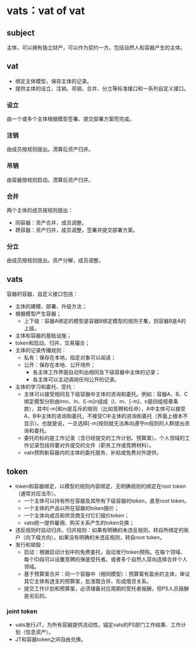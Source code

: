 # vats：vat of vat

## subject

主体，可以拥有独立财产，可以作为契约一方。包括自然人和容器产生的主体。

## vat

- 绑定主体模型，保存主体的记录。
- 提供主体的设立、注销、吊销、合并、分立等标准接口和一系列自定义接口。

### 设立

由一个或多个主体根据模型签署、提交部署方案而完成。

### 注销

由成员按规则提出。清算后资产归并。

### 吊销

由容器按规则启动。清算后资产归并。

### 合并

两个主体的成员按规则提出：

- 同容器：资产合并，成员调整。
- 跨容器：资产归并，成员调整，签署并提交部署方案。

### 分立

由成员按规则提出。资产分解，成员调整。

## vats

容器的容器，自定义接口包括：

- 主体的建模、部署、升级方法；
- 根据模型产生容器；
  - 上下级：容器A绑定的模型是容器B绑定模型的规则子集，则容器B是A的上级。
- 主体和容器的基础设施；
- token和启动、归并、交易撮合；
- 主体的记录传播规则：
  - 私有：保存在本地，指定对象可以阅读；
  - 公开：保存在本地、公开场所；
    - 各主体工作界面自动列出相同及下级容器中主体的记录；
    - 各主体可以主动调阅任何公开的记录。
- 主体的学习和委托、受托：
  - 主体可以接受相同及下级容器中主体的咨询和委托。例如：容器A、B、C绑定模型分别由lmn、ln、l\[-m\]n组成（l、m、\[-m\]、n是四组规章条款），其中\[-m\]和m是互斥的规则（比如竞聘和任命），A中主体可以接受A、B中主体的咨询和委托，不接受C中主体的咨询和委托（界面上根本不显示）。也就是说，一旦选择\[-m\]规则就无法再向遵守m规则的人群提出咨询和委托。
  - 委托的标的是工作记录（含已经提交的工作计划、预算案）。个人领域的工作记录包括将要对外提交的文件（职务工作或竞聘材料）。
  - vats预购新容器内的主体的委托服务，补贴或免费对外提供。

## token

- token和容器绑定，以模型的规则内容绑定，无明确规则的绑定在root token（通常对应法币）。
  - 一个主体可以持有所在容器及其所有下级容器的token，直至root token。
  - 一个主体的产品以所在容器的token报价；
  - 一个主体向成员和供货商支付它们报价token；
  - vats统一提供雇佣、购买关系产生的token兑换；
- 违反规则时自动归并。归并规则：如果有明确的未违反规则，转自所绑定的账户（向下级方向）。如果没有明确的未违反规则，转自root token。
- 发行和销毁：
  - 启动：根据启动计划中的免费委托，自动发行token预购。在每个领域、每个ID段可以设置竞聘的保底受托者。或者多个自然人双向选择合并个人领域。
  - 基于预算案合并：同一个容器中（相同模型）：预算案有盈余的主体，审议其它主体有透支的预算案，批准既合并、形成借贷关系。
  - 提交工作计划和预算案，必须储备对应周期的受托者报酬，但PS人员报酬是劣后的。

### joint token

- vats发行JT，为所有容器提供流动性。锚定vats的PS部门工作结果、工作计划（信息资产）。
- JT和容器token之间自由兑换。
